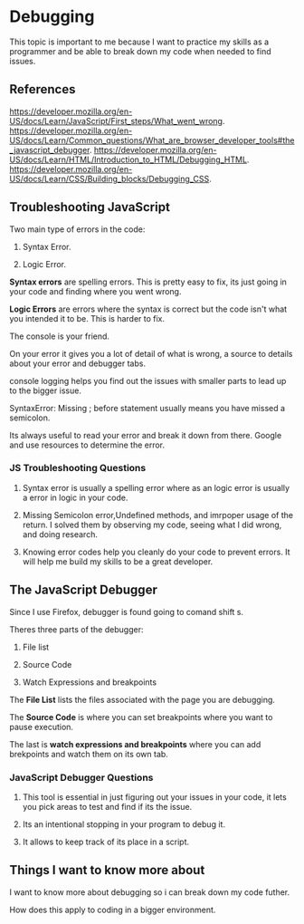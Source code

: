 # Debugging

This topic is important to me because I want to practice my skills as a programmer and be able to break down my code when needed to find issues.

## References

<https://developer.mozilla.org/en-US/docs/Learn/JavaScript/First_steps/What_went_wrong>.
<https://developer.mozilla.org/en-US/docs/Learn/Common_questions/What_are_browser_developer_tools#the_javascript_debugger>.
<https://developer.mozilla.org/en-US/docs/Learn/HTML/Introduction_to_HTML/Debugging_HTML>.
<https://developer.mozilla.org/en-US/docs/Learn/CSS/Building_blocks/Debugging_CSS>.

## Troubleshooting JavaScript

Two main type of errors in the code:

1. Syntax Error.

2. Logic Error.

**Syntax errors** are spelling errors. This is pretty easy to fix, its just going in your code and finding where you went wrong.

**Logic Errors** are errors where the syntax is correct but the code isn't what you intended it to be. This is harder to fix.

The console is your friend.

On your error it gives you a lot of detail of what is wrong, a source to details about your error and debugger tabs.

console logging helps you find out the issues with smaller parts to lead up to the bigger issue.

SyntaxError: Missing ; before statement usually means you have missed a semicolon.

Its always useful to read your error and break it down from there. Google and use resources to determine the error.

### JS Troubleshooting Questions

1. Syntax error is usually a spelling error where as an logic error is usually a error in logic in your code.

2. Missing Semicolon error,Undefined methods, and imrpoper usage of the return. I solved them by observing my code, seeing what I did wrong, and doing research.

3. Knowing error codes help you cleanly do your code to prevent errors. It will help me build my skills to be a great developer.

## The JavaScript Debugger

Since I use Firefox, debugger is found going to comand shift s.

Theres three parts of the debugger:

1. File list

2. Source Code

3. Watch Expressions and breakpoints

The **File List** lists the files associated with the page you are debugging.

The **Source Code** is where you can set breakpoints where you want to pause execution.

The last is **watch expressions and breakpoints** where you can add brekpoints and watch them on its own tab.

### JavaScript Debugger Questions

1. This tool is essential in just figuring out your issues in your code, it lets you pick areas to test and find if its the issue.

2. Its an intentional stopping in your program to debug it.

3. It allows to keep track of its place in a script.

## Things I want to know more about

I want to know more about debugging so i can break down my code futher.

How does this apply to coding in a bigger environment.


